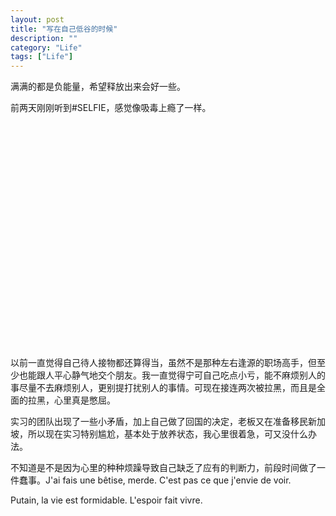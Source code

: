 ```yaml
---
layout: post
title: "写在自己低谷的时候"
description: ""
category: "Life"
tags: ["Life"]
---
```


满满的都是负能量，希望释放出来会好一些。

前两天刚刚听到#SELFIE，感觉像吸毒上瘾了一样。

<object width="640" height="360"><param name="movie" value="//www.youtube.com/v/kdemFfbS5H0?hl=en_US&amp;version=3&amp;rel=0"></param><param name="allowFullScreen" value="true"></param><param name="allowscriptaccess" value="always"></param><embed src="//www.youtube.com/v/kdemFfbS5H0?hl=en_US&amp;version=3&amp;rel=0" type="application/x-shockwave-flash" width="640" height="360" allowscriptaccess="always" allowfullscreen="true"></embed></object>

以前一直觉得自己待人接物都还算得当，虽然不是那种左右逢源的职场高手，但至少也能跟人平心静气地交个朋友。我一直觉得宁可自己吃点小亏，能不麻烦别人的事尽量不去麻烦别人，更别提打扰别人的事情。可现在接连两次被拉黑，而且是全面的拉黑，心里真是憋屈。

实习的团队出现了一些小矛盾，加上自己做了回国的决定，老板又在准备移民新加坡，所以现在实习特别尴尬，基本处于放养状态，我心里很着急，可又没什么办法。

不知道是不是因为心里的种种烦躁导致自己缺乏了应有的判断力，前段时间做了一件蠢事。J'ai fais une bêtise, merde. C'est pas ce que j'envie de voir.

Putain, la vie est formidable. L'espoir fait vivre.

<object width="640" height="360"><param name="movie" value="//www.youtube.com/v/S_xH7noaqTA?hl=en_US&amp;version=3&amp;rel=0"></param><param name="allowFullScreen" value="true"></param><param name="allowscriptaccess" value="always"></param><embed src="//www.youtube.com/v/S_xH7noaqTA?hl=en_US&amp;version=3&amp;rel=0" type="application/x-shockwave-flash" width="640" height="360" allowscriptaccess="always" allowfullscreen="true"></embed></object>
